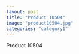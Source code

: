 ```yaml
---
layout: post
title: "Product 10504"
image: "product10504.jpg"
categories: "category1"
---
```

Product 10504
